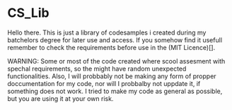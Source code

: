 # CS_Lib

Hello there.
This is just a library of codesamples i created during my batchelors degree for later use and access.
If you somehow find it usefull remember to check the requirements before use in the (MIT Licence)[].

WARNING: 
Some or most of the code created where scool assesment with spechal requirements, 
so the might have random unexpected functionalities. 
Also, I will probbably not be making any form of propper doccumentation for my code,
nor will I probbalby not uppdate it, if something does not work.
I tried to make my code as general as possible, but you are using it at your own risk.
